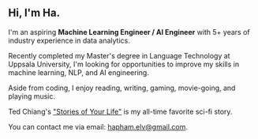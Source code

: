 ## Hi, I'm Ha.

I'm an aspiring **Machine Learning Engineer / AI Engineer** with 5+ years of industry experience in data analytics. 

Recently completed my Master's degree in Language Technology at Uppsala University, I'm looking for opportunities to improve my skills in machine learning, NLP, and AI engineering.

Aside from coding, I enjoy reading, writing, gaming, movie-going, and playing music. 

Ted Chiang's ["Stories of Your Life"](https://www.goodreads.com/book/show/223380.Stories_of_Your_Life_and_Others) is my all-time favorite sci-fi story.

You can contact me via email: [hapham.elv@gmail.com](mailto:hapham.elv@gmail.com).
